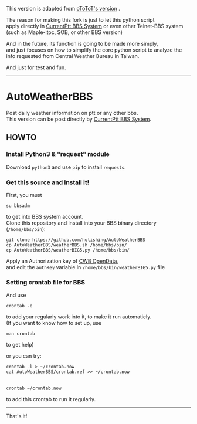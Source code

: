 This version is adapted from [oToToT's version](https://github.com/oToToT/AutoWeatherPtt) .

The reason for making this fork is just to let this python script
<br>apply directly in [CurrentPtt BBS System](https://github.com/ptt/pttbbs) or even other Telnet-BBS system (such as Maple-itoc, SOB, or other BBS version)

And in the future, its function is going to be made more simply, 
<br>and just focuses on how to simplify the core python script to analyze the info requested from Central Weather Bureau in Taiwan.

And just for test and fun.

***

# AutoWeatherBBS

Post daily weather information on ptt or any other bbs.
<br>This version can be post directly by [CurrentPtt BBS System](https://github.com/ptt/pttbbs).

## HOWTO

### Install Python3 & "request" module

Download `python3` and use `pip` to install `requests`.

### Get this source and Install it!

First, you must

`su bbsadm` 

to get into BBS system account.
<br>Clone this repository and install into your BBS binary directory (`/home/bbs/bin`):

`git clone https://github.com/holishing/AutoWeatherBBS`
<br>`cp AutoWeatherBBS/weatherBBS.sh /home/bbs/bin/`
<br>`cp AutoWeatherBBS/weatherBIG5.py /home/bbs/bin/`

Apply an Authorization key of [CWB OpenData](http://opendata.cwb.gov.tw/),
<br>and edit the `authKey` variable in `/home/bbs/bin/weatherBIG5.py` file

### Setting crontab file for BBS

And use 

`crontab -e` 

to add your regularly work into it, to make it run automaticly.
<br>(If you want to know how to set up, use 

`man crontab`

to get help)

or you can try:

`crontab -l > ~/crontab.now`
<br>`cat AutoWeatherBBS/crontab.ref >> ~/crontab.now`

<br>`crontab ~/crontab.now`

to add this crontab to run it regularly.

***

That's it!

